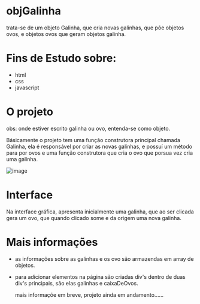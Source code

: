 # objGalinha
trata-se de um objeto Galinha, que cria novas galinhas, que põe objetos ovos, e objetos ovos que geram objetos galinha.

# Fins de Estudo sobre:

- html
- css
- javascript

# O projeto

obs: onde estiver escrito galinha ou ovo, entenda-se como objeto.

Básicamente o projeto tem uma função construtora principal chamada Galinha, ela é responsável por criar as novas galinhas,
e possuí um método para por ovos e uma função construtora que cria o ovo que porsua vez cria uma galinha.

![image](https://user-images.githubusercontent.com/106079184/201760721-4562a3f6-e2d3-456a-8b58-602cf138a93b.png)

# Interface

Na interface gráfica, apresenta inicialmente uma galinha, que ao ser clicada gera um ovo, que quando clicado some e da 
origem uma nova galinha.

# Mais informações

- as informações sobre as galinhas e os ovo são armazendas em array de objetos.
- para adicionar elementos na página são criadas div's dentro de duas div's
  principais, são elas galinhas e caixaDeOvos.
  
  mais informaçõe em breve, projeto ainda em andamento...... 

  
  


